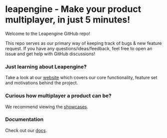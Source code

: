 # leapengine - Make your product multiplayer, in just 5 minutes!

Welcome to the Leapengine GitHub repo!

This repo serves as our primary way of keeping track of bugs & new feature request. If you have any questions/ideas/feedback, feel free to open an issue and get help with GitHub discussions!

### Just learning about Leapengine?
Take a look at our [website](https://leapengine.io) which covers our core functionality, feature set and motivations behind the project.

### Curious how multiplayer a product can be?
We recommend viewing the [showcases](https://showcases.leapengine.io).

### Documentation
Check out our [docs](https://docs.leapengine.io).
